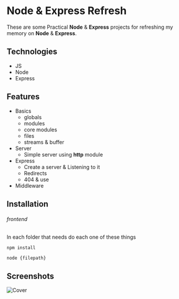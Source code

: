 # Node & Express Refresh

These are some Practical **Node** & **Express** projects for refreshing my memory on  **Node** & **Express**.

## Technologies

- JS
- Node
- Express

## Features

- Basics
    - globals
    - modules
    - core modules
    - files
    - streams & buffer
- Server
  - Simple server using **http** module
- Express
  - Create a server & Listening to it
  - Redirects
  - 404 & use
- Middleware
  

## Installation

###### frontend

In each folder that needs do each one of these things

```shell
npm install

node {filepath}
```

## Screenshots

![Cover](./cover.png)